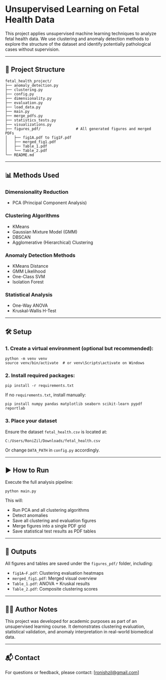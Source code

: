 # Unsupervised Learning on Fetal Health Data

This project applies unsupervised machine learning techniques to analyze fetal health data. We use clustering and anomaly detection methods to explore the structure of the dataset and identify potentially pathological cases without supervision.

---

## 📂 Project Structure

```
fetal_health_project/
├── anomaly_detection.py
├── clustering.py
├── config.py
├── dimensionality.py
├── evaluation.py
├── load_data.py
├── main.py
├── merge_pdfs.py
├── statistics_tests.py
├── visualizations.py
├── figures_pdf/                # All generated figures and merged PDFs
│   ├── fig1A.pdf to fig1F.pdf
│   ├── merged_fig1.pdf
│   ├── Table_1.pdf
│   └── Table_2.pdf
└── README.md
```

---

## 📊 Methods Used

### Dimensionality Reduction
- PCA (Principal Component Analysis)

### Clustering Algorithms
- KMeans
- Gaussian Mixture Model (GMM)
- DBSCAN
- Agglomerative (Hierarchical) Clustering

### Anomaly Detection Methods
- KMeans Distance
- GMM Likelihood
- One-Class SVM
- Isolation Forest

### Statistical Analysis
- One-Way ANOVA
- Kruskal-Wallis H-Test

---

## 🛠️ Setup

### 1. Create a virtual environment (optional but recommended):
```
python -m venv venv
source venv/bin/activate  # or venv\Scripts\activate on Windows
```

### 2. Install required packages:
```
pip install -r requirements.txt
```
If no `requirements.txt`, install manually:
```
pip install numpy pandas matplotlib seaborn scikit-learn pypdf reportlab
```

### 3. Place your dataset
Ensure the dataset `fetal_health.csv` is located at:
```
C:/Users/RoniZil/Downloads/fetal_health.csv
```
Or change `DATA_PATH` in `config.py` accordingly.

---

## ▶️ How to Run

Execute the full analysis pipeline:
```
python main.py
```
This will:
- Run PCA and all clustering algorithms
- Detect anomalies
- Save all clustering and evaluation figures
- Merge figures into a single PDF grid
- Save statistical test results as PDF tables

---

## 📁 Outputs

All figures and tables are saved under the `figures_pdf/` folder, including:
- `fig1A–F.pdf`: Clustering evaluation heatmaps
- `merged_fig1.pdf`: Merged visual overview
- `Table_1.pdf`: ANOVA + Kruskal results
- `Table_2.pdf`: Composite clustering scores

---

## 👩‍🔬 Author Notes

This project was developed for academic purposes as part of an unsupervised learning course. It demonstrates clustering evaluation, statistical validation, and anomaly interpretation in real-world biomedical data.

---

## 📬 Contact
For questions or feedback, please contact: [ronishzil@gmail.com]
